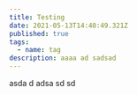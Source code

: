 ```yaml
---
title: Testing
date: 2021-05-13T14:40:49.321Z
published: true
tags:
  - name: tag
description: aaaa ad sadsad
---
```

 asda d adsa sd sd